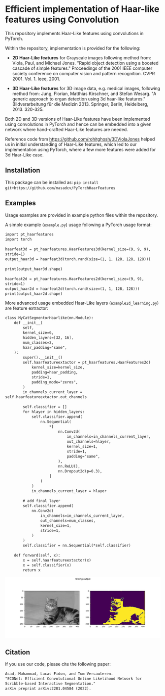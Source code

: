 # Efficient implementation of Haar-like features using Convolution
This repository implements Haar-Like features using convolutions in PyTorch. 

Within the repository, implementation is provided for the following:
- **2D Haar-Like features** for Grayscale images following method from: Viola, Paul, and Michael Jones. "Rapid object detection using a boosted cascade of simple features." Proceedings of the 2001 IEEE computer society conference on computer vision and pattern recognition. CVPR 2001. Vol. 1. Ieee, 2001.

- **3D Haar-Like features** for 3D image data, e.g. medical images, following method from: Jung, Florian, Matthias Kirschner, and Stefan Wesarg. "A generic approach to organ detection using 3d haar-like features." Bildverarbeitung für die Medizin 2013. Springer, Berlin, Heidelberg, 2013. 320-325.

Both 2D and 3D versions of Haar-Like features have been implemented using convolutions in PyTorch and hence can be embedded into a given network where hand-crafted Haar-Like features are needed.

Reference code from https://github.com/rohitghosh/3DViolaJones helped us in initial understanding of Haar-Like features, which led to our implementation using PyTorch, where a few more features were added for 3d Haar-Like case. 

## Installation
This package can be installed as: `pip install git+https://github.com/masadcv/PyTorchHaarFeatures`

## Examples
Usage examples are provided in example python files within the repository.

A simple example (`example.py`) usage following a PyTorch usage format:

```
import pt_haarfeatures
import torch

haarfeat3d = pt_haarfeatures.HaarFeatures3d(kernel_size=(9, 9, 9), stride=1)
output_haar3d = haarfeat3d(torch.rand(size=(1, 1, 128, 128, 128)))

print(output_haar3d.shape)

haarfeat2d = pt_haarfeatures.HaarFeatures2d(kernel_size=(9, 9), stride=1)
output_haar2d = haarfeat2d(torch.rand(size=(1, 1, 128, 128)))
print(output_haar2d.shape)
```

More advanced usage embedded Haar-Like layers (`example2d_learning.py`) are feature extractor:
```
class MyCatSegnentorHaarlike(nn.Module):
    def __init__(
        self,
        kernel_size=6,
        hidden_layers=[32, 16],
        num_classes=2,
        haar_padding="same",
    ):
        super().__init__()
        self.haarfeatureextactor = pt_haarfeatures.HaarFeatures2d(
            kernel_size=kernel_size,
            padding=haar_padding,
            stride=1,
            padding_mode="zeros",
        )
        in_channels_current_layer = self.haarfeatureextactor.out_channels
        
        self.classifier = []
        for hlayer in hidden_layers:
            self.classifier.append(
                nn.Sequential(
                    *[
                        nn.Conv2d(
                            in_channels=in_channels_current_layer,
                            out_channels=hlayer,
                            kernel_size=1,
                            stride=1,
                            padding="same",
                        ),
                        nn.ReLU(),
                        nn.Dropout2d(p=0.3),
                    ]
                )
            )
            in_channels_current_layer = hlayer

        # add final layer
        self.classifier.append(
            nn.Conv2d(
                in_channels=in_channels_current_layer,
                out_channels=num_classes,
                kernel_size=1,
                stride=1,
            )
        )
        self.classifier = nn.Sequential(*self.classifier)

    def forward(self, x):
        x = self.haarfeatureextactor(x)
        x = self.classifier(x)
        return x   
```

![image](./data/example2d_learning_figure_1.png)

## Citation
If you use our code, please cite the following paper:

```
Asad, Muhammad, Lucas Fidon, and Tom Vercauteren. 
"ECONet: Efficient Convolutional Online Likelihood Network for Scribble-based Interactive Segmentation." 
arXiv preprint arXiv:2201.04584 (2022).
```
